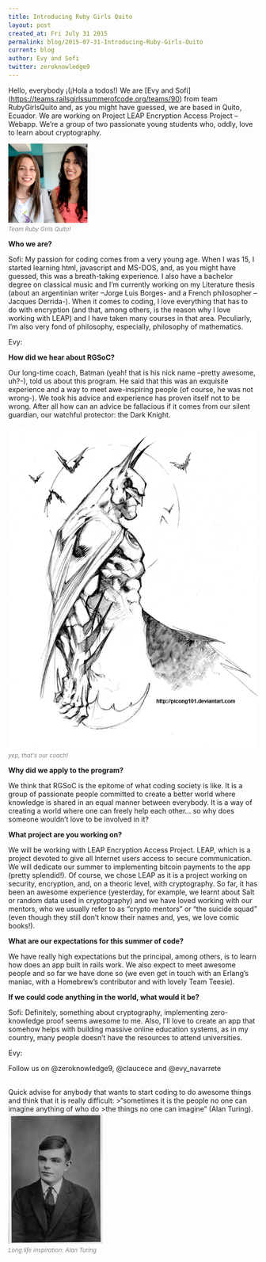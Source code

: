 ```yaml
---
title: Introducing Ruby Girls Quito
layout: post
created_at: Fri July 31 2015
permalink: blog/2015-07-31-Introducing-Ruby-Girls-Quito
current: blog
author: Evy and Sofi
twitter: zeroknowledge9
---
```



Hello, everybody ¡(¡Hola a todos!) 
We are [Evy and Sofi] (https://teams.railsgirlssummerofcode.org/teams/90) from team 
RubyGirlsQuito and, as you might have guessed, we are based in Quito, Ecuador. We are 
working on Project LEAP Encryption Access Project – Webapp. We’re a group of two 
passionate young students who, oddly, love to learn about 
cryptography. 

<img src ="/img/blog/2015/introducing_quito.jpg" alt="Team Ruby Girls Quito" style="height:160px; width:160px;">
<br><font color="grey"><small><i>Team Ruby Girls Quito!</i></small></font> 

**Who we are?**

Sofi: My passion for coding comes from a very young age. When I was 15, I started 
learning html, javascript and MS-DOS, and, as you might have guessed, this was a 
breath-taking experience. I also have a bachelor degree on classical music and I’m 
currently working on my Literature thesis (about an argentinian writer –Jorge Luis Borges- 
and a French philosopher –Jacques Derrida-). When it comes to coding, I love everything 
that has to do with encryption (and that, among others, is the reason why I love working 
with LEAP) and I have taken many courses in that area. Peculiarly, I’m also very fond of 
philosophy, especially, philosophy of mathematics.  

Evy: 


**How did we hear about RGSoC?**

Our long-time coach, Batman (yeah! that is his nick name –pretty awesome, uh?-), told us 
about this program. He said that this was an exquisite experience and a way to meet 
awe-inspiring people (of course, he was not wrong-). We took his advice and experience has 
proven itself not to be wrong. After all how can an advice be fallacious if it comes from 
our silent guardian, our watchful protector: the Dark Knight.

<img src ="/img/blog/2015/batman.jpg" alt="Batman">
<br><font color="grey"><small><i>yep, that's our coach!</i></small></font>


**Why did we apply to the program?**

We think that RGSoC is the epitome of what coding society is like. It is a group of 
passionate people committed to create a better world where knowledge is shared in an 
equal manner between everybody. It is a way of creating a world where one can freely 
help each other… so why does someone wouldn’t love to be involved in it?


**What project are you working on?**

We will be working with LEAP Encryption Access Project. LEAP, which is a project devoted 
to give all Internet users access to secure communication. We will dedicate our summer 
to implementing bitcoin payments to the app (pretty splendid!). Of course, we chose LEAP 
as it is a project working on security, encryption, and, on a theoric level, with 
cryptography. So far, it has been an awesome experience (yesterday, for example, we 
learnt about Salt or random data used in cryptography) and we have loved working with our 
mentors, who we usually refer to as “crypto mentors” or “the suicide squad” (even though 
they still don’t know their names and, yes, we love comic books!).


**What are our expectations for this summer of code?**

We have really high expectations but the principal, among others, is to learn how does 
an app built in rails work. We also expect to meet awesome people and so far we have done 
so (we even get in touch with an Erlang’s maniac, with a Homebrew’s contributor and with 
lovely Team Teesie). 
 
**If we could code anything in the world, what would it be?**

Sofi: Definitely, something about cryptography, implementing zero-knowledge proof seems 
awesome to me. Also, I’ll love to create an app that somehow helps with building massive 
online education systems, as in my country, many people doesn’t have the resources to 
attend universities. 

Evy: 


Follow us on @zeroknowledge9, @claucece and @evy_navarrete

<br>
Quick advise for anybody that wants to start coding to do awesome things and think that 
it is really difficult: 
>“sometimes it is the people no one can imagine anything of who do 
>the things no one can imagine” (Alan Turing). 

<img src ="/img/blog/2015/turing.jpeg" alt="Alan Turing">
<br><font color="grey"><small><i>Long life inspiration: Alan Turing</i></small></font>



